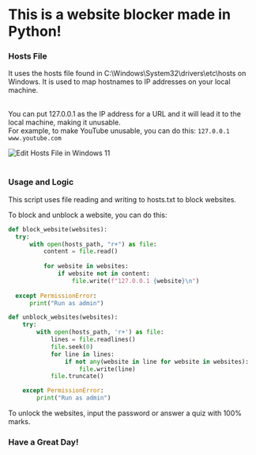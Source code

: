 # This is a website blocker made in Python!

### Hosts File
It uses the hosts file found in C:\Windows\System32\drivers\etc\hosts on Windows.
It is used to map hostnames to IP addresses on your local machine.<br /><br />

You can put 127.0.0.1 as the IP address for a URL and it will lead it to the local machine, making it unusable.<br>
For example, to make YouTube unusable, you can do this:
`127.0.0.1 www.youtube.com`<br />

![Edit Hosts File in Windows 11](https://allthings.how/content/images/wordpress/2021/07/allthings.how-how-to-edit-hosts-file-in-windows-11-image-1.png)<br /><br />

### Usage and Logic
This script uses file reading and writing to hosts.txt to block websites.<br />

To block and unblock a website, you can do this:
```python
def block_website(websites):
  try:
      with open(hosts_path, "r+") as file:
          content = file.read()
  
          for website in websites:
              if website not in content:
                  file.write(f"127.0.0.1 {website}\n")
  
  except PermissionError:
      print("Run as admin")

def unblock_websites(websites):
    try:
        with open(hosts_path, 'r+') as file:
            lines = file.readlines()
            file.seek(0)
            for line in lines:
                if not any(website in line for website in websites):
                    file.write(line)
            file.truncate()

    except PermissionError:
        print("Run as admin")

```

To unlock the websites, input the password or answer a quiz with 100% marks.

### Have a Great Day!
